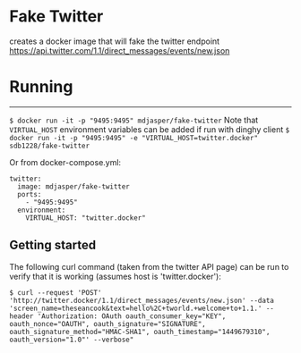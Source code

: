 # Fake Twitter
creates a docker image that will fake the twitter endpoint https://api.twitter.com/1.1/direct_messages/events/new.json


# Running
 -------
`$ docker run -it -p "9495:9495" mdjasper/fake-twitter`
Note that `VIRTUAL_HOST` environment variables can be added if run with dinghy client
`$ docker run -it -p "9495:9495" -e "VIRTUAL_HOST=twitter.docker" sdb1228/fake-twitter`

Or from docker-compose.yml:
```
twitter:
  image: mdjasper/fake-twitter
  ports:
    - "9495:9495"
  environment:
    VIRTUAL_HOST: "twitter.docker"
```

Getting started
---------------
The following curl command (taken from the twitter API page) can be run to verify that it is working (assumes host is 'twitter.docker'):

`$ curl --request 'POST' 'http://twitter.docker/1.1/direct_messages/events/new.json' --data 'screen_name=theseancook&text=hello%2C+tworld.+welcome+to+1.1.' --header 'Authorization: OAuth oauth_consumer_key="KEY", oauth_nonce="OAUTH", oauth_signature="SIGNATURE", oauth_signature_method="HMAC-SHA1", oauth_timestamp="1449679310", oauth_version="1.0"' --verbose"`

